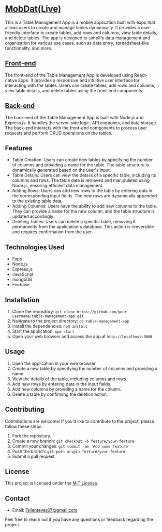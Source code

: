 # [MobDat(Live)](https://expo.dev/@silenteyesoncode/mob-dat?serviceType=classic&distribution=expo-go)

This is a Table Management App is a mobile application built with expo that allows users to create and manage tables dynamically. It provides a user-friendly interface to create tables, add rows and columns, view table details, and delete tables. The app is designed to simplify data management and organization for various use cases, such as data entry, spreadsheet-like functionality, and more.

## [Front-end](./Front-End//readme.md)

The front-end of the Table Management App is developed using React-native Expo. It provides a responsive and intuitive user interface for interacting with the tables. Users can create tables, add rows and columns, view table details, and delete tables using the front-end components.

## [Back-end](./Back-End//readme.md)

The back-end of the Table Management App is built with Node.js and Express.js. It handles the server-side logic, API endpoints, and data storage. The back-end interacts with the front-end components to process user requests and perform CRUD operations on the tables.

## Features

- Table Creation: Users can create new tables by specifying the number of columns and providing a name for the table. The table structure is dynamically generated based on the user's input.
- Table Details: Users can view the details of a specific table, including its columns and rows. The table data is retrieved and manipulated using Node.js, ensuring efficient data management.
- Adding Rows: Users can add new rows to the table by entering data in the corresponding input fields. The new rows are dynamically appended to the existing table data.
- Adding Columns: Users have the ability to add new columns to the table. They can provide a name for the new column, and the table structure is updated accordingly.
- Deleting Tables: Users can delete a specific table, removing it permanently from the application's database. This action is irreversible and requires confirmation from the user.

## Technologies Used

- Expo
- Node.js
- Express.js
- JavaScript
- mongoDB
- Firebase


## Installation

1. Clone the repository: `git clone https://github.com/your-username/table-management-app.git`
2. Navigate to the project directory: `cd table-management-app`
3. Install the dependencies: `npm install`
4. Start the application: `npm start`
5. Open your web browser and access the app at `http://localhost:3000`

## Usage

1. Open the application in your web browser.
2. Create a new table by specifying the number of columns and providing a name.
3. View the details of the table, including columns and rows.
4. Add new rows by entering data in the input fields.
5. Add new columns by providing a name for the column.
6. Delete a table by confirming the deletion action.

## Contributing

Contributions are welcome! If you'd like to contribute to the project, please follow these steps:

1. Fork the repository.
2. Create a new branch: `git checkout -b feature/your-feature`
3. Commit your changes: `git commit -am 'Add some feature'`
4. Push the branch: `git push origin feature/your-feature`
5. Submit a pull request.

## License

This project is licensed under the [MIT License](LICENSE).

## Contact

- Email: 7silenteyes07@gmail.com

Feel free to reach out if you have any questions or feedback regarding the project.
